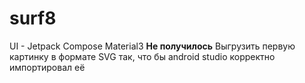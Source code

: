 # surf8
UI - Jetpack Compose Material3
**Не получилось**
Выгрузить первую картинку в формате SVG так, что бы android studio корректно импортировал её
